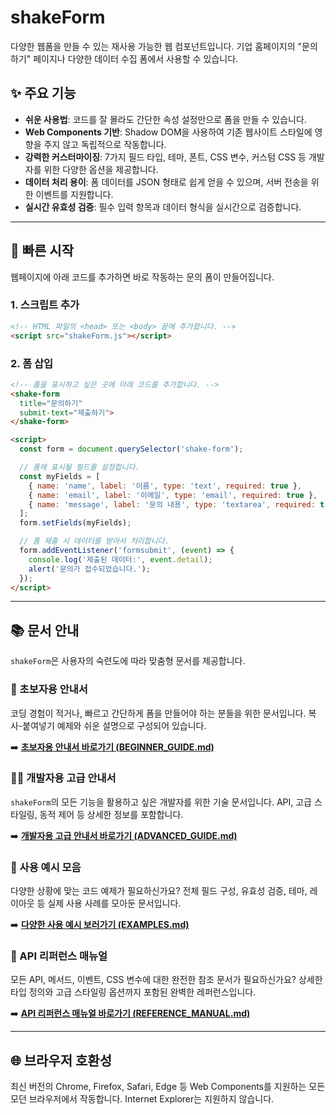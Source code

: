 # shakeForm

다양한 웹폼을 만들 수 있는 재사용 가능한 웹 컴포넌트입니다. 기업 홈페이지의 "문의하기" 페이지나 다양한 데이터 수집 폼에서 사용할 수 있습니다.

## ✨ 주요 기능

- **쉬운 사용법**: 코드를 잘 몰라도 간단한 속성 설정만으로 폼을 만들 수 있습니다.
- **Web Components 기반**: Shadow DOM을 사용하여 기존 웹사이트 스타일에 영향을 주지 않고 독립적으로 작동합니다.
- **강력한 커스터마이징**: 7가지 필드 타입, 테마, 폰트, CSS 변수, 커스텀 CSS 등 개발자를 위한 다양한 옵션을 제공합니다.
- **데이터 처리 용이**: 폼 데이터를 JSON 형태로 쉽게 얻을 수 있으며, 서버 전송을 위한 이벤트를 지원합니다.
- **실시간 유효성 검증**: 필수 입력 항목과 데이터 형식을 실시간으로 검증합니다.

---

## 🚀 빠른 시작

웹페이지에 아래 코드를 추가하면 바로 작동하는 문의 폼이 만들어집니다.

### 1. 스크립트 추가

```html
<!-- HTML 파일의 <head> 또는 <body> 끝에 추가합니다. -->
<script src="shakeForm.js"></script>
```

### 2. 폼 삽입

```html
<!-- 폼을 표시하고 싶은 곳에 아래 코드를 추가합니다. -->
<shake-form
  title="문의하기"
  submit-text="제출하기">
</shake-form>

<script>
  const form = document.querySelector('shake-form');

  // 폼에 표시될 필드를 설정합니다.
  const myFields = [
    { name: 'name', label: '이름', type: 'text', required: true },
    { name: 'email', label: '이메일', type: 'email', required: true },
    { name: 'message', label: '문의 내용', type: 'textarea', required: true }
  ];
  form.setFields(myFields);

  // 폼 제출 시 데이터를 받아서 처리합니다.
  form.addEventListener('formsubmit', (event) => {
    console.log('제출된 데이터:', event.detail);
    alert('문의가 접수되었습니다.');
  });
</script>
```

---

## 📚 문서 안내

`shakeForm`은 사용자의 숙련도에 따라 맞춤형 문서를 제공합니다.

### 👤 초보자용 안내서

코딩 경험이 적거나, 빠르고 간단하게 폼을 만들어야 하는 분들을 위한 문서입니다. 복사-붙여넣기 예제와 쉬운 설명으로 구성되어 있습니다.

➡️ **[초보자용 안내서 바로가기 (BEGINNER_GUIDE.md)](./BEGINNER_GUIDE.md)**

### 👨‍💻 개발자용 고급 안내서

`shakeForm`의 모든 기능을 활용하고 싶은 개발자를 위한 기술 문서입니다. API, 고급 스타일링, 동적 제어 등 상세한 정보를 포함합니다.

➡️ **[개발자용 고급 안내서 바로가기 (ADVANCED_GUIDE.md)](./ADVANCED_GUIDE.md)**

### 📖 사용 예시 모음

다양한 상황에 맞는 코드 예제가 필요하신가요? 전체 필드 구성, 유효성 검증, 테마, 레이아웃 등 실제 사용 사례를 모아둔 문서입니다.

➡️ **[다양한 사용 예시 보러가기 (EXAMPLES.md)](./EXAMPLES.md)**

### 📘 API 리퍼런스 매뉴얼

모든 API, 메서드, 이벤트, CSS 변수에 대한 완전한 참조 문서가 필요하신가요? 상세한 타입 정의와 고급 스타일링 옵션까지 포함된 완벽한 레퍼런스입니다.

➡️ **[API 리퍼런스 매뉴얼 바로가기 (REFERENCE_MANUAL.md)](./REFERENCE_MANUAL.md)**

---

## 🌐 브라우저 호환성

최신 버전의 Chrome, Firefox, Safari, Edge 등 Web Components를 지원하는 모든 모던 브라우저에서 작동합니다. Internet Explorer는 지원하지 않습니다.